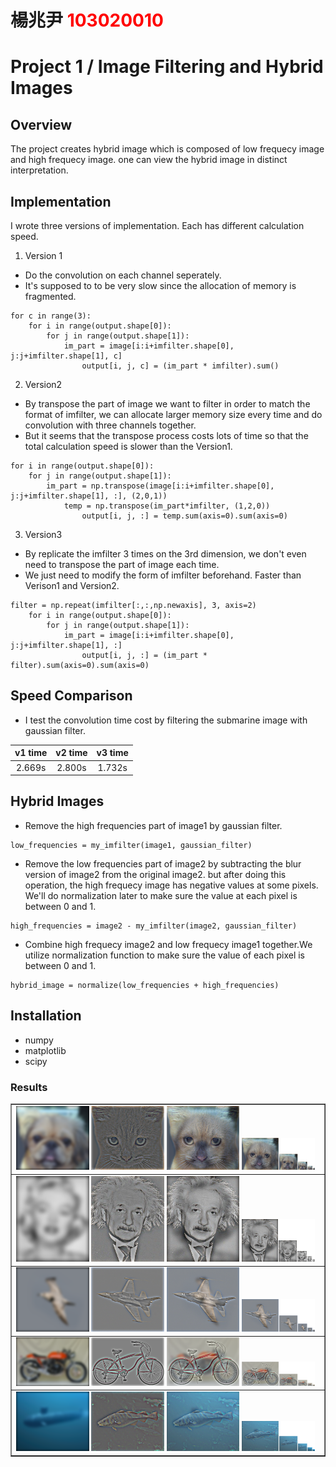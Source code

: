 # 楊兆尹 <span style="color:red">103020010</span>

# Project 1 / Image Filtering and Hybrid Images

## Overview
The project creates hybrid image which is composed of low frequecy image and high frequecy image. one can view the hybrid image in distinct interpretation.


## Implementation
I wrote three versions of implementation. Each has different calculation speed.
1. Version 1
* Do the convolution on each channel seperately.
* It's supposed to to be very slow since the allocation of memory is fragmented.
```
for c in range(3):
	for i in range(output.shape[0]):
		for j in range(output.shape[1]):
			im_part = image[i:i+imfilter.shape[0], j:j+imfilter.shape[1], c]
				output[i, j, c] = (im_part * imfilter).sum()
```
2. Version2
* By transpose the part of image we want to filter in order to match the format of imfilter, we can allocate larger memory size every time and do convolution with three channels together.
* But it seems that the transpose process costs lots of time so that the total calculation speed is slower than the Version1.
```
for i in range(output.shape[0]):
	for j in range(output.shape[1]):
		im_part = np.transpose(image[i:i+imfilter.shape[0], j:j+imfilter.shape[1], :], (2,0,1))
			temp = np.transpose(im_part*imfilter, (1,2,0))
				output[i, j, :] = temp.sum(axis=0).sum(axis=0)
```
3. Version3
* By replicate the imfilter 3 times on the 3rd dimension, we don't even need to transpose the part of image each time.
* We just need to modify the form of imfilter beforehand. Faster than Verison1 and Version2.
```
filter = np.repeat(imfilter[:,:,np.newaxis], 3, axis=2)
	for i in range(output.shape[0]):
		for j in range(output.shape[1]):
			im_part = image[i:i+imfilter.shape[0], j:j+imfilter.shape[1], :]
				output[i, j, :] = (im_part * filter).sum(axis=0).sum(axis=0)
```

## Speed Comparison
* I test the convolution time cost by filtering the submarine image with gaussian filter.

| v1 time | v2 time | v3 time |
|:---:|:---:|:---:|
| 2.669s | 2.800s | 1.732s |

## Hybrid Images
* Remove the high frequencies part of image1 by gaussian filter.
```
low_frequencies = my_imfilter(image1, gaussian_filter)
```
* Remove the low frequencies part of image2 by subtracting the blur version of image2 from the original image2. but after doing this operation, the high frequecy image has negative values at some pixels. We'll do normalization later to make sure the value at each pixel is between 0 and 1.
```
high_frequencies = image2 - my_imfilter(image2, gaussian_filter)
```
* Combine high frequecy image2 and low frequecy image1 together.We utilize normalization function to make sure the value of each pixel is between 0 and 1.
```
hybrid_image = normalize(low_frequencies + high_frequencies)
```


## Installation
* numpy
* matplotlib
* scipy

### Results

<table border=1>
<tr>
<td>
<img src="dog_cat/low_frequencies.png" width="24%"/>
<img src="dog_cat/high_frequencies.png" width="24%"/>
<img src="dog_cat/hybrid_image.png" width="24%"/>
<img src="dog_cat/hybrid_image_scales.png" width="24%"/>
</td>
</tr>

<tr>
<td>
<img src="marilyn_einstein/low_frequencies.png" width="24%"/>
<img src="marilyn_einstein/high_frequencies.png" width="24%"/>
<img src="marilyn_einstein/hybrid_image.png" width="24%"/>
<img src="marilyn_einstein/hybrid_image_scales.png" width="24%"/>
</td>
</tr>

<tr>
<td>
<img src="bird_plane/low_frequencies.png" width="24%"/>
<img src="bird_plane/high_frequencies.png" width="24%"/>
<img src="bird_plane/hybrid_image.png" width="24%"/>
<img src="bird_plane/hybrid_image_scales.png" width="24%"/>
</td>
</tr>

<tr>
<td>
<img src="motor_bike/low_frequencies.png" width="24%"/>
<img src="motor_bike/high_frequencies.png" width="24%"/>
<img src="motor_bike/hybrid_image.png" width="24%"/>
<img src="motor_bike/hybrid_image_scales.png" width="24%"/>
</td>
</tr>

<tr>
<td>
<img src="submarine_fish/low_frequencies.png" width="24%"/>
<img src="submarine_fish/high_frequencies.png" width="24%"/>
<img src="submarine_fish/hybrid_image.png" width="24%"/>
<img src="submarine_fish/hybrid_image_scales.png" width="24%"/>
</td>
</tr>

</table>

